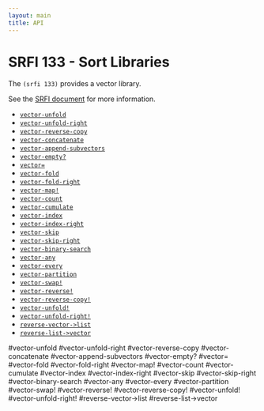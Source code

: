 ```yaml
---
layout: main
title: API
---
```


# SRFI 133 - Sort Libraries

The `(srfi 133)` provides a vector library.

See the [SRFI document](http://srfi.schemers.org/srfi-133/srfi-133.html) for more information.

- [`vector-unfold`](#vector-unfold)
- [`vector-unfold-right`](#vector-unfold-right)
- [`vector-reverse-copy`](#vector-reverse-copy)
- [`vector-concatenate`](#vector-concatenate)
- [`vector-append-subvectors`](#vector-append-subvectors)
- [`vector-empty?`](#vector-empty)
- [`vector=`](#vector)
- [`vector-fold`](#vector-fold)
- [`vector-fold-right`](#vector-fold-right)
- [`vector-map!`](#vector-map)
- [`vector-count`](#vector-count)
- [`vector-cumulate`](#vector-cumulate)
- [`vector-index`](#vector-index)
- [`vector-index-right`](#vector-index-right)
- [`vector-skip`](#vector-skip)
- [`vector-skip-right`](#vector-skip-right)
- [`vector-binary-search`](#vector-binary-search)
- [`vector-any`](#vector-any)
- [`vector-every`](#vector-every)
- [`vector-partition`](#vector-partition)
- [`vector-swap!`](#vector-swap)
- [`vector-reverse!`](#vector-reverse) 
- [`vector-reverse-copy!`](#vector-reverse-copy)
- [`vector-unfold!`](#vector-unfold)
- [`vector-unfold-right!`](#vector-unfold-right)
- [`reverse-vector->list`](#reverse-vector-list)
- [`reverse-list->vector`](#reverse-list-vector)

#vector-unfold
#vector-unfold-right
#vector-reverse-copy
#vector-concatenate
#vector-append-subvectors
#vector-empty?
#vector=
#vector-fold
#vector-fold-right
#vector-map!
#vector-count
#vector-cumulate
#vector-index
#vector-index-right
#vector-skip
#vector-skip-right 
#vector-binary-search
#vector-any
#vector-every
#vector-partition
#vector-swap!
#vector-reverse! 
#vector-reverse-copy!
#vector-unfold!
#vector-unfold-right!
#reverse-vector->list
#reverse-list->vector
